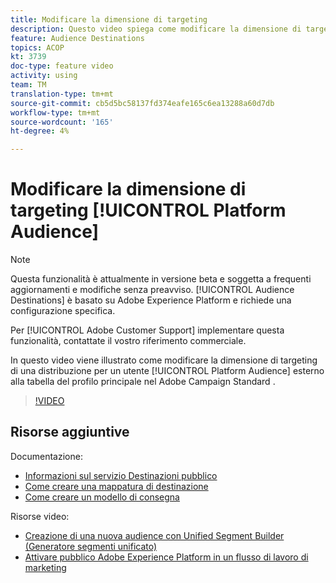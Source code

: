 ```yaml
---
title: Modificare la dimensione di targeting
description: Questo video spiega come modificare la dimensione di targeting di una distribuzione per un pubblico Platform al di fuori della tabella del profilo principale in  Adobe Campaign Standard.
feature: Audience Destinations
topics: ACOP
kt: 3739
doc-type: feature video
activity: using
team: TM
translation-type: tm+mt
source-git-commit: cb5d5bc58137fd374eafe165c6ea13288a60d7db
workflow-type: tm+mt
source-wordcount: '165'
ht-degree: 4%

---
```



# Modificare la dimensione di targeting [!UICONTROL Platform Audience]

>[!NOTE]
>
>Questa funzionalità è attualmente in versione beta e soggetta a frequenti aggiornamenti e modifiche senza preavviso. [!UICONTROL Audience Destinations] è basato su  Adobe Experience Platform e richiede una configurazione specifica.
>
>Per [!UICONTROL Adobe Customer Support] implementare questa funzionalità, contattate il vostro riferimento commerciale.

In questo video viene illustrato come modificare la dimensione di targeting di una distribuzione per un utente [!UICONTROL Platform Audience] esterno alla tabella del profilo principale nel Adobe Campaign Standard .

>[!VIDEO](https://video.tv.adobe.com/v/30151?quality=12)

## Risorse aggiuntive

Documentazione:

* [Informazioni sul servizio Destinazioni pubblico](https://docs.adobe.com/content/help/en/campaign-standard/using/profiles-and-audiences/working-with-adobe-experience-platform/aep-about-audience-destinations-service.html)
* [Come creare una mappatura di destinazione](https://docs.adobe.com/content/help/en/campaign-standard/using/administrating/application-settings/target-mappings-in-campaign.html)
* [Come creare un modello di consegna](https://docs.adobe.com/content/help/en/campaign-standard/using/getting-started/marketing-plans/marketing-activity-templates.html)

Risorse video:

* [Creazione di una nuova audience con Unified Segment Builder (Generatore segmenti unificato)](/help/profiles-and-audiences/audience-destinations/creating-audiences-using-segment-builder.md)
* [Attivare  pubblico Adobe Experience Platform in un flusso di lavoro di marketing](/help/profiles-and-audiences/audience-destinations/activating-aep-audiences.md)
